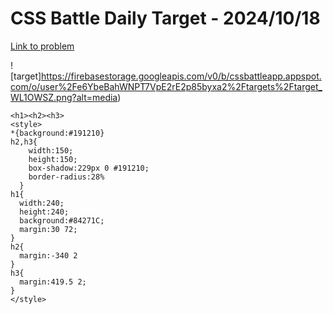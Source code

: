 # CSS Battle Daily Target - 2024/10/18

[Link to problem](https://cssbattle.dev/play/qeByv0DqHlPT7fUKDkOW)

![target]https://firebasestorage.googleapis.com/v0/b/cssbattleapp.appspot.com/o/user%2Fe6YbeBahWNPT7VpE2rE2p85byxa2%2Ftargets%2Ftarget_WL1OWSZ.png?alt=media)



```
<h1><h2><h3>
<style>
*{background:#191210}
h2,h3{
    width:150;
    height:150;
    box-shadow:229px 0 #191210;
    border-radius:28%
  }
h1{
  width:240;
  height:240;
  background:#84271C;
  margin:30 72;
}
h2{
  margin:-340 2
}
h3{
  margin:419.5 2;
}
</style>
```